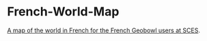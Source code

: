 # French-World-Map
[A map of the world in French for the French Geobowl users at SCES](https://dabrianc/github.io/French-World-Map/Carte_Asie.html).

